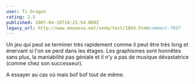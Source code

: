 ```yaml
---
user: Ti Dragon
rating: 2.5
published: 2007-04-10T10:25:54.000Z
legacy_url: http://www.emunova.net/veda/test/1864.htm#comment-7897
---
```

Un jeu qui peut se terminer très rapidement comme il peut être très long et énervant si l'on se perd dans les étages. Les graphismes sont honnêtes sans plus, la maniabilité pas géniale et il n'y a pas de musique dévastatrice (comme chez son successeur).

A essayer au cas où mais bof bof tout de même.